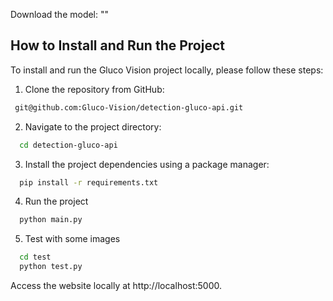 Download the model: ""

## How to Install and Run the Project
To install and run the Gluco Vision project locally, please follow these steps:

 1. Clone the repository from GitHub:    
```bash
 git@github.com:Gluco-Vision/detection-gluco-api.git
 ```

2. Navigate to the project directory:
```bash
  cd detection-gluco-api
```

3. Install the project dependencies using a package manager:
```bash
  pip install -r requirements.txt
```

4. Run the project
```bash
  python main.py
```

5. Test with some images
```bash
  cd test
  python test.py
```

Access the website locally at http://localhost:5000.
